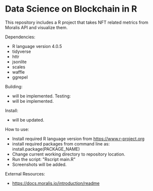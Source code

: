 # Data Science on Blockchain in R
This repository includes a R project that takes NFT related metrics from Moralis API and visualize them.

Dependencies:
- R language version 4.0.5
- tidyverse
- httr
- jsonlite
- scales
- waffle
- ggrepel


Building:
- will be implemented.
Testing:
- will be implemented.


Install:
- will be updated.

How to use:
- Install required R language version from https://www.r-project.org
- install required packages from command line as:
install.package(PACKAGE_NAME)
- Change current working directory to repository location.
- Run the script: "Rscript main.R"
- Screenshots will be added.


External Resources:
- https://docs.moralis.io/introduction/readme